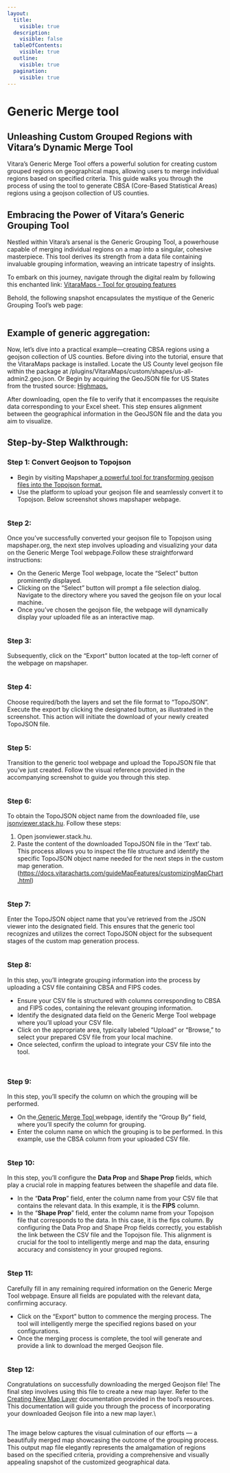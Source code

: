 ```yaml
---
layout:
  title:
    visible: true
  description:
    visible: false
  tableOfContents:
    visible: true
  outline:
    visible: true
  pagination:
    visible: true
---
```


# Generic Merge tool

## Unleashing Custom Grouped Regions with Vitara’s Dynamic Merge Tool

Vitara’s Generic Merge Tool offers a powerful solution for creating custom grouped regions on geographical maps, allowing users to merge individual regions based on specified criteria. This guide walks you through the process of using the tool to generate CBSA (Core-Based Statistical Areas) regions using a geojson collection of US counties.

## Embracing the Power of Vitara’s Generic Grouping Tool <a href="#embracing-the-power-of-vitaras-generic-grouping-tool" id="embracing-the-power-of-vitaras-generic-grouping-tool"></a>

Nestled within Vitara’s arsenal is the Generic Grouping Tool, a powerhouse capable of merging individual regions on a map into a singular, cohesive masterpiece. This tool derives its strength from a data file containing invaluable grouping information, weaving an intricate tapestry of insights.

To embark on this journey, navigate through the digital realm by following this enchanted link: [VitaraMaps - Tool for grouping features](https://cloud.vitaracharts.com/maptools/generic.html)

Behold, the following snapshot encapsulates the mystique of the Generic Grouping Tool’s web page:&#x20;

<figure><img src="../.gitbook/assets/image52 (1).png" alt=""><figcaption></figcaption></figure>

## Example of generic aggregation: <a href="#example-of-generic-aggregation" id="example-of-generic-aggregation"></a>

Now, let’s dive into a practical example—creating CBSA regions using a geojson collection of US counties. Before diving into the tutorial, ensure that the VitaraMaps package is installed. Locate the US County level geojson file within the package at /plugins/VitaraMaps/custom/shapes/us-all-admin2.geo.json. Or Begin by acquiring the GeoJSON file for US States from the trusted source: [Highmaps.](https://code.highcharts.com/mapdata/)

After downloading, open the file to verify that it encompasses the requisite data corresponding to your Excel sheet. This step ensures alignment between the geographical information in the GeoJSON file and the data you aim to visualize.

## **Step-by-Step Walkthrough:**

### **Step 1: Convert Geojson to Topojson**

* Begin by visiting Mapshaper[ a powerful tool for transforming geojson files into the Topojson format.](https://mapshaper.org/)
* Use the platform to upload your geojson file and seamlessly convert it to Topojson. Below screenshot shows mapshaper webpage.

<figure><img src="../.gitbook/assets/image (5) (1) (1).png" alt=""><figcaption></figcaption></figure>

### **Step 2:**

Once you’ve successfully converted your geojson file to Topojson using mapshaper.org, the next step involves uploading and visualizing your data on the Generic Merge Tool webpage.Follow these straightforward instructions:

* On the Generic Merge Tool webpage, locate the “Select” button prominently displayed.
* Clicking on the “Select” button will prompt a file selection dialog. Navigate to the directory where you saved the geojson file on your local machine.
* Once you’ve chosen the geojson file, the webpage will dynamically display your uploaded file as an interactive map.

<figure><img src="../.gitbook/assets/maps.png" alt=""><figcaption></figcaption></figure>

### **Step 3:**

Subsequently, click on the “Export” button located at the top-left corner of the webpage on mapshaper.

<figure><img src="../.gitbook/assets/image60 (2).png" alt=""><figcaption></figcaption></figure>

### **Step 4:**

Choose required/both the layers and set the file format to “TopoJSON”. Execute the export by clicking the designated button, as illustrated in the screenshot. This action will initiate the download of your newly created TopoJSON file.

<figure><img src="../.gitbook/assets/image61 (1).png" alt=""><figcaption></figcaption></figure>

### **Step 5:**

Transition to the generic tool webpage and upload the TopoJSON file that you’ve just created. Follow the visual reference provided in the accompanying screenshot to guide you through this step.

<figure><img src="../.gitbook/assets/image38.png" alt=""><figcaption></figcaption></figure>

### **Step 6:**

To obtain the TopoJSON object name from the downloaded file, use[ jsonviewer.stack.hu](https://jsonviewer.stack.hu/). Follow these steps:

1. Open jsonviewer.stack.hu.
2. Paste the content of the downloaded TopoJSON file in the ‘Text’ tab. This process allows you to inspect the file structure and identify the specific TopoJSON object name needed for the next steps in the custom map generation. (https://docs.vitaracharts.com/guideMapFeatures/customizingMapChart.html)

<figure><img src="../.gitbook/assets/image26 (1).png" alt=""><figcaption></figcaption></figure>

### **Step 7:**

Enter the TopoJSON object name that you’ve retrieved from the JSON viewer into the designated field. This ensures that the generic tool recognizes and utilizes the correct TopoJSON object for the subsequent stages of the custom map generation process.

<figure><img src="../.gitbook/assets/image40 (1).png" alt=""><figcaption></figcaption></figure>



### **Step 8:**

In this step, you’ll integrate grouping information into the process by uploading a CSV file containing CBSA and FIPS codes.

* Ensure your CSV file is structured with columns corresponding to CBSA and FIPS codes, containing the relevant grouping information.
* Identify the designated data field on the Generic Merge Tool webpage where you’ll upload your CSV file.
* Click on the appropriate area, typically labeled “Upload” or “Browse,” to select your prepared CSV file from your local machine.
* Once selected, confirm the upload to integrate your CSV file into the tool.

<figure><img src="../.gitbook/assets/image64 (1).png" alt=""><figcaption></figcaption></figure>

<figure><img src="../.gitbook/assets/image44.png" alt=""><figcaption></figcaption></figure>

### **Step 9:**

In this step, you’ll specify the column on which the grouping will be performed.

* On the[ Generic Merge Tool ](https://cloud.vitaracharts.com/maptools/generic.html)webpage, identify the “Group By” field, where you’ll specify the column for grouping.
* Enter the column name on which the grouping is to be performed. In this example, use the CBSA column from your uploaded CSV file.

<figure><img src="../.gitbook/assets/image54 (1).png" alt=""><figcaption></figcaption></figure>

### **Step 10:**

In this step, you’ll configure the **Data Prop** and **Shape Prop** fields, which play a crucial role in mapping features between the shapefile and data file.

* In the “**Data Prop**” field, enter the column name from your CSV file that contains the relevant data. In this example, it is the **FIPS** column.
* In the “**Shape Prop**” field, enter the column name from your Topojson file that corresponds to the data. In this case, it is the fips column. By configuring the Data Prop and Shape Prop fields correctly, you establish the link between the CSV file and the Topojson file. This alignment is crucial for the tool to intelligently merge and map the data, ensuring accuracy and consistency in your grouped regions.

<figure><img src="../.gitbook/assets/image56.png" alt=""><figcaption></figcaption></figure>

### **Step 11:**

Carefully fill in any remaining required information on the Generic Merge Tool webpage. Ensure all fields are populated with the relevant data, confirming accuracy.

* Click on the “Export” button to commence the merging process. The tool will intelligently merge the specified regions based on your configurations.
* Once the merging process is complete, the tool will generate and provide a link to download the merged Geojson file.

<figure><img src="../.gitbook/assets/image20.png" alt=""><figcaption></figcaption></figure>

### **Step 12:**

Congratulations on successfully downloading the merged Geojson file! The final step involves using this file to create a new map layer. Refer to the [Creating New Map Layer](https://docs.vitaracharts.com/maps-user-guide/creating-new-maps) documentation provided in the tool’s resources. This documentation will guide you through the process of incorporating your downloaded Geojson file into a new map layer.\


<figure><img src="../.gitbook/assets/image38 (1).png" alt=""><figcaption></figcaption></figure>

The image below captures the visual culmination of our efforts — a beautifully merged map showcasing the outcome of the grouping process. This output map file elegantly represents the amalgamation of regions based on the specified criteria, providing a comprehensive and visually appealing snapshot of the customized geographical data.

<figure><img src="../.gitbook/assets/image2 (1).png" alt=""><figcaption></figcaption></figure>
